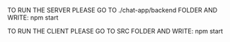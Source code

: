 TO RUN THE SERVER PLEASE GO TO ./chat-app/backend FOLDER AND WRITE:
npm start

TO RUN THE CLIENT PLEASE GO TO SRC FOLDER AND WRITE:
npm start
